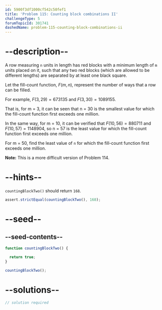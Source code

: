 ```yaml
---
id: 5900f3df1000cf542c50fef1
title: 'Problem 115: Counting block combinations II'
challengeType: 5
forumTopicId: 301741
dashedName: problem-115-counting-block-combinations-ii
---
```


# --description--

A row measuring `n` units in length has red blocks with a minimum length of `m` units placed on it, such that any two red blocks (which are allowed to be different lengths) are separated by at least one black square.

Let the fill-count function, $F(m, n)$, represent the number of ways that a row can be filled.

For example, $F(3, 29) = 673135$ and $F(3, 30) = 1089155$.

That is, for m = 3, it can be seen that n = 30 is the smallest value for which the fill-count function first exceeds one million.

In the same way, for m = 10, it can be verified that $F(10, 56) = 880711$ and $F(10, 57) = 1148904$, so n = 57 is the least value for which the fill-count function first exceeds one million.

For m = 50, find the least value of `n` for which the fill-count function first exceeds one million.

**Note:** This is a more difficult version of Problem 114.

# --hints--

`countingBlockTwo()` should return `168`.

```js
assert.strictEqual(countingBlockTwo(), 168);
```

# --seed--

## --seed-contents--

```js
function countingBlockTwo() {

  return true;
}

countingBlockTwo();
```

# --solutions--

```js
// solution required
```

